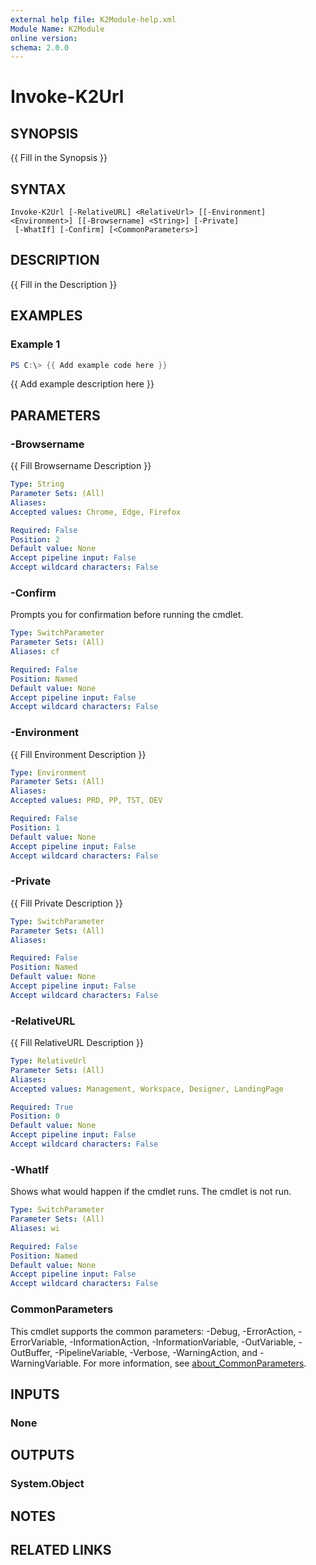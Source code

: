 ```yaml
---
external help file: K2Module-help.xml
Module Name: K2Module
online version:
schema: 2.0.0
---
```


# Invoke-K2Url

## SYNOPSIS
{{ Fill in the Synopsis }}

## SYNTAX

```
Invoke-K2Url [-RelativeURL] <RelativeUrl> [[-Environment] <Environment>] [[-Browsername] <String>] [-Private]
 [-WhatIf] [-Confirm] [<CommonParameters>]
```

## DESCRIPTION
{{ Fill in the Description }}

## EXAMPLES

### Example 1
```powershell
PS C:\> {{ Add example code here }}
```

{{ Add example description here }}

## PARAMETERS

### -Browsername
{{ Fill Browsername Description }}

```yaml
Type: String
Parameter Sets: (All)
Aliases:
Accepted values: Chrome, Edge, Firefox

Required: False
Position: 2
Default value: None
Accept pipeline input: False
Accept wildcard characters: False
```

### -Confirm
Prompts you for confirmation before running the cmdlet.

```yaml
Type: SwitchParameter
Parameter Sets: (All)
Aliases: cf

Required: False
Position: Named
Default value: None
Accept pipeline input: False
Accept wildcard characters: False
```

### -Environment
{{ Fill Environment Description }}

```yaml
Type: Environment
Parameter Sets: (All)
Aliases:
Accepted values: PRD, PP, TST, DEV

Required: False
Position: 1
Default value: None
Accept pipeline input: False
Accept wildcard characters: False
```

### -Private
{{ Fill Private Description }}

```yaml
Type: SwitchParameter
Parameter Sets: (All)
Aliases:

Required: False
Position: Named
Default value: None
Accept pipeline input: False
Accept wildcard characters: False
```

### -RelativeURL
{{ Fill RelativeURL Description }}

```yaml
Type: RelativeUrl
Parameter Sets: (All)
Aliases:
Accepted values: Management, Workspace, Designer, LandingPage

Required: True
Position: 0
Default value: None
Accept pipeline input: False
Accept wildcard characters: False
```

### -WhatIf
Shows what would happen if the cmdlet runs.
The cmdlet is not run.

```yaml
Type: SwitchParameter
Parameter Sets: (All)
Aliases: wi

Required: False
Position: Named
Default value: None
Accept pipeline input: False
Accept wildcard characters: False
```

### CommonParameters
This cmdlet supports the common parameters: -Debug, -ErrorAction, -ErrorVariable, -InformationAction, -InformationVariable, -OutVariable, -OutBuffer, -PipelineVariable, -Verbose, -WarningAction, and -WarningVariable. For more information, see [about_CommonParameters](http://go.microsoft.com/fwlink/?LinkID=113216).

## INPUTS

### None

## OUTPUTS

### System.Object
## NOTES

## RELATED LINKS
